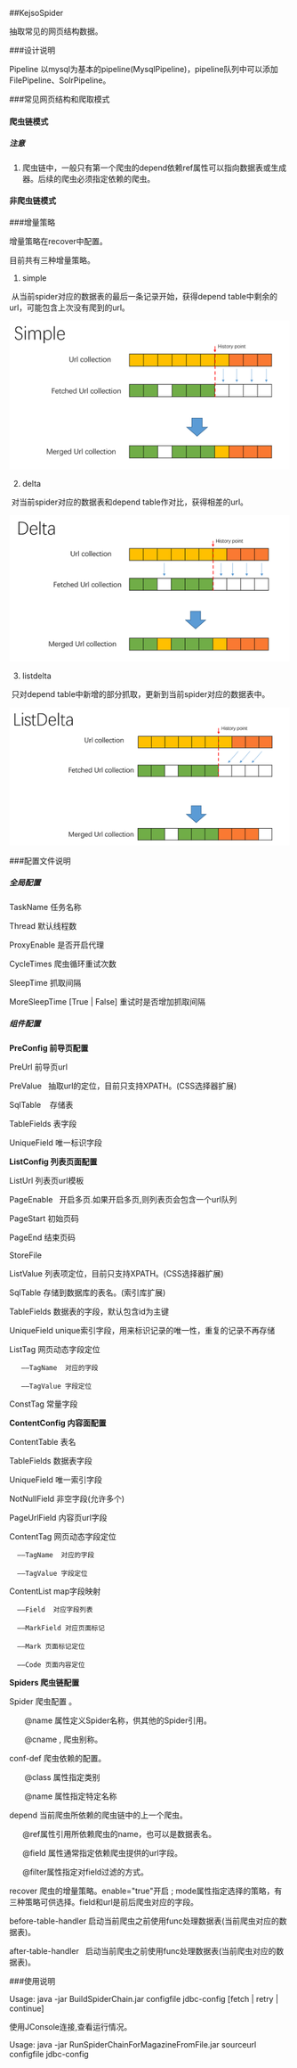 ##KejsoSpider

抽取常见的网页结构数据。

###设计说明

Pipeline 以mysql为基本的pipeline(MysqlPipeline)，pipeline队列中可以添加FilePipeline、SolrPipeline。



###常见网页结构和爬取模式

#### 爬虫链模式

##### 注意

1. 爬虫链中，一般只有第一个爬虫的depend依赖ref属性可以指向数据表或生成器。后续的爬虫必须指定依赖的爬虫。 

#### 非爬虫链模式


###增量策略

增量策略在recover中配置。

目前共有三种增量策略。

1. simple

  从当前spider对应的数据表的最后一条记录开始，获得depend table中剩余的url，可能包含上次没有爬到的url。
    
  ![simple 策略](https://github.com/BUAANLSDE/KejsoSpider/raw/master/doc/images/simple.png)
  
2. delta

  对当前spider对应的数据表和depend table作对比，获得相差的url。
  
  ![delta 策略](https://github.com/BUAANLSDE/KejsoSpider/raw/master/doc/images/delta.png)
  
3. listdelta

  只对depend table中新增的部分抓取，更新到当前spider对应的数据表中。
  
  ![listdelta 策略](https://github.com/BUAANLSDE/KejsoSpider/raw/master/doc/images/listdelta.png)


###配置文件说明

##### 全局配置

TaskName  任务名称

Thread    默认线程数

ProxyEnable 是否开启代理

CycleTimes 爬虫循环重试次数

SleepTime  抓取间隔

MoreSleepTime  [True | False]  重试时是否增加抓取间隔
 

##### 组件配置

**PreConfig 前导页配置**

  PreUrl      前导页url
  
  PreValue    抽取url的定位，目前只支持XPATH。(CSS选择器扩展)
  
  SqlTable    存储表
  
  TableFields  表字段
  
  UniqueField  唯一标识字段  
  

**ListConfig 列表页面配置**

  ListUrl      列表页url模板
          
 PageEnable   开启多页.如果开启多页,则列表页会包含一个url队列
          
  PageStart    初始页码
          
  PageEnd      结束页码
          
  StoreFile     
          
  ListValue  列表项定位，目前只支持XPATH。(CSS选择器扩展)

  SqlTable   存储到数据库的表名。(索引库扩展)

  TableFields  数据表的字段，默认包含id为主键

  UniqueField  unique索引字段，用来标识记录的唯一性，重复的记录不再存储

  ListTag    网页动态字段定位

       ——TagName  对应的字段
        
       ——TagValue 字段定位
         
  ConstTag   常量字段


**ContentConfig 内容面配置**

  ContentTable  表名
   
  TableFields  数据表字段

  UniqueField  唯一索引字段

  NotNullField 非空字段(允许多个)

  PageUrlField 内容页url字段

  ContentTag   网页动态字段定位

      ——TagName  对应的字段

      ——TagValue 字段定位               
  
  ContentList  map字段映射
                
      ——Field  对应字段列表
                
      ——MarkField 对应页面标记

      ——Mark 页面标记定位
    
      ——Code 页面内容定位


**Spiders 爬虫链配置**
          
Spider  爬虫配置 。

        @name 属性定义Spider名称，供其他的Spider引用。
        
        @cname , 爬虫别称。
    
conf-def  爬虫依赖的配置。

        @class 属性指定类别
        
        @name 属性指定特定名称

depend  当前爬虫所依赖的爬虫链中的上一个爬虫。

        @ref属性引用所依赖爬虫的name，也可以是数据表名。
        
        @field 属性通常指定依赖爬虫提供的url字段。
        
        @filter属性指定对field过滤的方式。

recover 爬虫的增量策略。enable="true"开启 ; mode属性指定选择的策略，有三种策略可供选择。field和url是前后爬虫对应的字段。
                
before-table-handler  启动当前爬虫之前使用func处理数据表(当前爬虫对应的数据表)。
                
after-table-handler   启动当前爬虫之前使用func处理数据表(当前爬虫对应的数据表)。



###使用说明

Usage: java -jar BuildSpiderChain.jar  configfile  jdbc-config [fetch | retry | continue]

使用JConsole连接,查看运行情况。

Usage: java -jar RunSpiderChainForMagazineFromFile.jar sourceurl  configfile  jdbc-config 

